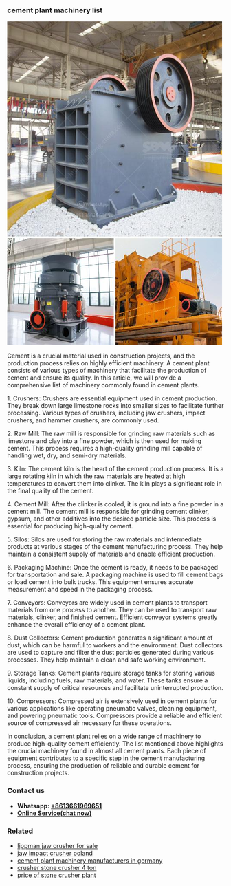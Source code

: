 <h3>cement plant machinery list</h3><img src='1704791320.jpg' alt=''><p>Cement is a crucial material used in construction projects, and the production process relies on highly efficient machinery. A cement plant consists of various types of machinery that facilitate the production of cement and ensure its quality. In this article, we will provide a comprehensive list of machinery commonly found in cement plants.</p><p>1. Crushers: Crushers are essential equipment used in cement production. They break down large limestone rocks into smaller sizes to facilitate further processing. Various types of crushers, including jaw crushers, impact crushers, and hammer crushers, are commonly used.</p><p>2. Raw Mill: The raw mill is responsible for grinding raw materials such as limestone and clay into a fine powder, which is then used for making cement. This process requires a high-quality grinding mill capable of handling wet, dry, and semi-dry materials.</p><p>3. Kiln: The cement kiln is the heart of the cement production process. It is a large rotating kiln in which the raw materials are heated at high temperatures to convert them into clinker. The kiln plays a significant role in the final quality of the cement.</p><p>4. Cement Mill: After the clinker is cooled, it is ground into a fine powder in a cement mill. The cement mill is responsible for grinding cement clinker, gypsum, and other additives into the desired particle size. This process is essential for producing high-quality cement.</p><p>5. Silos: Silos are used for storing the raw materials and intermediate products at various stages of the cement manufacturing process. They help maintain a consistent supply of materials and enable efficient production.</p><p>6. Packaging Machine: Once the cement is ready, it needs to be packaged for transportation and sale. A packaging machine is used to fill cement bags or load cement into bulk trucks. This equipment ensures accurate measurement and speed in the packaging process.</p><p>7. Conveyors: Conveyors are widely used in cement plants to transport materials from one process to another. They can be used to transport raw materials, clinker, and finished cement. Efficient conveyor systems greatly enhance the overall efficiency of a cement plant.</p><p>8. Dust Collectors: Cement production generates a significant amount of dust, which can be harmful to workers and the environment. Dust collectors are used to capture and filter the dust particles generated during various processes. They help maintain a clean and safe working environment.</p><p>9. Storage Tanks: Cement plants require storage tanks for storing various liquids, including fuels, raw materials, and water. These tanks ensure a constant supply of critical resources and facilitate uninterrupted production.</p><p>10. Compressors: Compressed air is extensively used in cement plants for various applications like operating pneumatic valves, cleaning equipment, and powering pneumatic tools. Compressors provide a reliable and efficient source of compressed air necessary for these operations.</p><p>In conclusion, a cement plant relies on a wide range of machinery to produce high-quality cement efficiently. The list mentioned above highlights the crucial machinery found in almost all cement plants. Each piece of equipment contributes to a specific step in the cement manufacturing process, ensuring the production of reliable and durable cement for construction projects.</p><h3>Contact us</h3><ul><li><strong>Whatsapp:&nbsp;<a href="https://wa.me/8613661969651">+8613661969651</a></strong></li><li><a href="https://swt.shibang-china.com/?git&amp;zhl&amp;cement plant machinery list"><strong>Online Service(chat now)</strong></a></li></ul><h3>Related</h3><ul><li><a href='lippman jaw crusher for sale.md'>lippman jaw crusher for sale</a></li><li><a href='jaw impact crusher poland.md'>jaw impact crusher poland</a></li><li><a href='cement plant machinery manufacturers in germany.md'>cement plant machinery manufacturers in germany</a></li><li><a href='crusher stone crusher 4 ton.md'>crusher stone crusher 4 ton</a></li><li><a href='price of stone crusher plant.md'>price of stone crusher plant</a></li></ul>